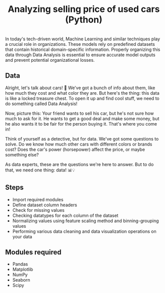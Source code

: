 <h1 align="center">Analyzing selling price of used cars (Python)</h1>
<br>
In today's tech-driven world, Machine Learning and similar techniques play a crucial role in organizations. These models rely on predefined datasets that contain historical domain-specific information. 
Properly organizing this data through Data Analysis is essential to ensure accurate model outputs and prevent potential organizational losses.
<br>

## Data
Alright, let's talk about cars! 🚗 We've got a bunch of info about them, like how much they cost and what color they are. But here's the thing: this data is like a locked treasure chest. To open it up and find cool stuff, we need to do something called Data Analysis!

Now, picture this: Your friend wants to sell his car, but he's not sure how much to ask for it. He wants to get a good deal and make some money, but he also wants it to be fair for the person buying it. That's where you come in!

Think of yourself as a detective, but for data. We've got some questions to solve. Do we know how much other cars with different colors or brands cost? Does the car's power (horsepower) affect the price, or maybe something else?

As data experts, these are the questions we're here to answer. But to do that, we need one thing: data! 📊💡

## Steps

- Import required modules
- Define dataset column headers
- Check for missing values
- Checking datatypes for each column of the dataset
- Normalizing values using feature scaling method and binning-grouping values
- Performing various data cleaning and data visualization operations on your data

## Modules required

- Pandas
- Matplotlib
- NumPy
- Seaborn
- Scipy


